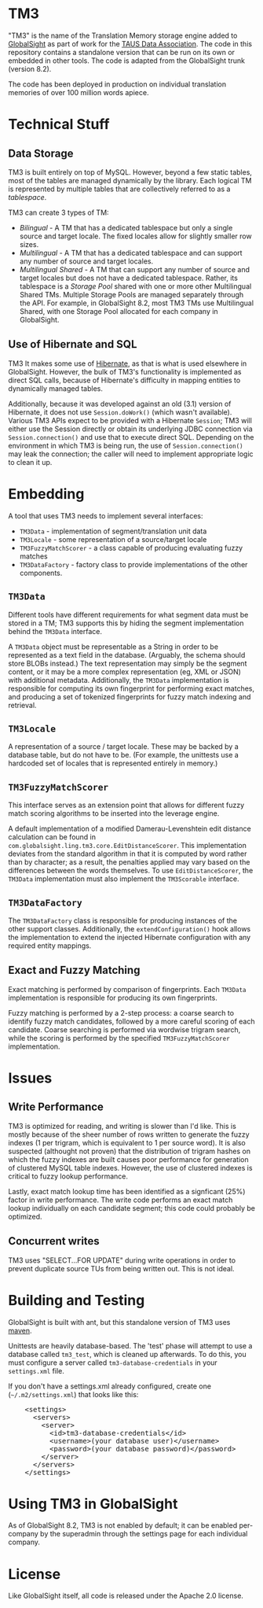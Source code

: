 TM3
===

"TM3" is the name of the Translation Memory storage engine added to
[GlobalSight](http://globalsight.com) as part of work for the [TAUS Data
Association](http://www.tausdata.org).  The code in this repository contains a
standalone version that can be run on its own or embedded in other tools.  The
code is adapted from the GlobalSight trunk (version 8.2).

The code has been deployed in production on individual translation memories of
over 100 million words apiece.

Technical Stuff
===============

Data Storage
------------

TM3 is built entirely on top of MySQL.  However, beyond a few static tables, most of the tables are managed dynamically by the library.  Each logical TM is represented by multiple tables that are collectively referred to as a *tablespace*.

TM3 can create 3 types of TM:
* *Bilingual* - A TM that has a dedicated tablespace but only a single source and target locale.  The fixed locales allow for slightly smaller row sizes.
* *Multilingual* - A TM that has a dedicated tablespace and can support any number of source and target locales.
* *Multilingual Shared* - A TM that can support any number of source and target locales but does not have a dedicated tablespace.  Rather, its tablespace is a *Storage Pool* shared with one or more other Multilingual Shared TMs.  Multiple Storage Pools are managed separately through the API.  For example, in GlobalSight 8.2, most TM3 TMs use Multilingual Shared, with one Storage Pool allocated for each company in GlobalSight.

Use of Hibernate and SQL
------------------------
TM3 It makes some use of [Hibernate](http://hibernate.org), as that is what 
is used elsewhere in GlobalSight.  However, the bulk of TM3's functionality 
is implemented as direct SQL calls, because of Hibernate's difficulty in 
mapping entities to dynamically managed tables.

Additionally, because it was developed against an old (3.1) version of
Hibernate, it does not use `Session.doWork()` (which wasn't available).
Various TM3 APIs expect to be provided with a Hibernate `Session`; TM3 will
either use the Session directly or obtain its underlying JDBC connection via
`Session.connection()` and use that to execute direct SQL.  Depending on the
environment in which TM3 is being run, the use of `Session.connection()` may
leak the connection; the caller will need to implement appropriate logic to
clean it up.

Embedding
=========

A tool that uses TM3 needs to implement several interfaces:
* `TM3Data` - implementation of segment/translation unit data
* `TM3Locale` - some representation of a source/target locale
* `TM3FuzzyMatchScorer` - a class capable of producing evaluating fuzzy matches
* `TM3DataFactory` - factory class to provide implementations of the other 
   components.

`TM3Data`
--------

Different tools have different requirements for what segment data must be
stored in a TM; TM3 supports this by hiding the segment implementation behind
the `TM3Data` interface.

A `TM3Data` object must be representable as a String in order to be represented
as a text field in the database.  (Arguably, the schema should store BLOBs
instead.)  The text representation may simply be the segment content, or it may
be a more complex representation (eg, XML or JSON) with additional metadata.
Additionally, the `TM3Data` implementation is responsible for computing its own
fingerprint for performing exact matches, and producing a set of tokenized
fingerprints for fuzzy match indexing and retrieval.

`TM3Locale`
-----------

A representation of a source / target locale.  These may be backed by a
database table, but do not have to be.  (For example, the unittests use a
hardcoded set of locales that is represented entirely in memory.)

`TM3FuzzyMatchScorer`
---------------------

This interface serves as an extension point that allows for different fuzzy match scoring algorithms to be inserted into the leverage engine.

A default implementation of a modified Damerau-Levenshtein edit distance
calculation can be found in `com.globalsight.ling.tm3.core.EditDistanceScorer`.
This implementation deviates from the standard algorithm in that it is computed
by word rather than by character; as a result, the penalties applied may vary
based on the differences between the words themselves.  To use
`EditDistanceScorer`, the `TM3Data` implementation must also implement the
`TM3Scorable` interface.

`TM3DataFactory`
---------------

The `TM3DataFactory` class is responsible for producing instances of the other
support classes.  Additionally, the `extendConfiguration()` hook allows the
implementation to extend the injected Hibernate configuration with any required
entity mappings.

Exact and Fuzzy Matching
------------------------

Exact matching is performed by comparison of fingerprints.  Each `TM3Data`
implementation is responsible for producing its own fingerprints.

Fuzzy matching is performed by a 2-step process: a coarse search to identify
fuzzy match candidates, followed by a more careful scoring of each candidate.
Coarse searching is performed via wordwise trigram search, while the scoring is performed by the specified `TM3FuzzyMatchScorer` implementation.

Issues
======

Write Performance
-----------------

TM3 is optimized for reading, and writing is slower than I'd like.  This is
mostly because of the sheer number of rows written to generate the fuzzy
indexes (1 per trigram, which is equivalent to 1 per source word).  It is also
suspected (althought not proven) that the distribution of trigram hashes on
which the fuzzy indexes are built causes poor performance for generation of
clustered MySQL table indexes.  However, the use of clustered indexes is
critical to fuzzy lookup performance.

Lastly, exact match lookup time has been identified as a signficant (25%)
factor in write performance.  The write code performs an exact match lookup
individually on each candidate segment; this code could probably be optimized.

Concurrent writes
-----------------

TM3 uses "SELECT...FOR UPDATE" during write operations in order to prevent duplicate source TUs from being written out.  This is not ideal.

Building and Testing
====================

GlobalSight is built with ant, but this standalone version of TM3 uses
[maven](http://maven.apache.org/).

Unittests are heavily database-based.  The 'test' phase will attempt to
use a database called `tm3_test`, which is cleaned up afterwards.  To do
this, you must configure a server called `tm3-database-credentials` in
your `settings.xml` file.

If you don't have a settings.xml already configured, create one 
(`~/.m2/settings.xml`) that looks like this:

<pre>
    &lt;settings&gt;  
      &lt;servers&gt; 
        &lt;server&gt;
          &lt;id&gt;tm3-database-credentials&lt;/id&gt;
          &lt;username&gt;(your database user)&lt;/username&gt;
          &lt;password&gt;(your database password)&lt;/password&gt;
        &lt;/server&gt; 
      &lt;/servers&gt;  
    &lt;/settings&gt;
</pre>

Using TM3 in GlobalSight
==========================

As of GlobalSight 8.2, TM3 is not enabled by default; it can be enabled per-company by the superadmin through the settings page for each individual company.


License
=======

Like GlobalSight itself, all code is released under the Apache 2.0 license.
